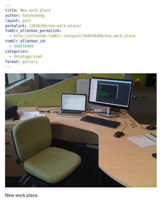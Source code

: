 ```yaml
---
title: New work place
author: hanzhimeng
layout: post
permalink: /2010/05/new-work-place/
tumblr_allenhan_permalink:
  - http://allenhan.tumblr.com/post/568018469/new-work-place
tumblr_allenhan_id:
  - 568018469
categories:
  - Uncategorized
format: gallery
---
```

[<img class="alignnone size-full wp-image-490" alt="tumblr_l1udok2Ccx1qzkacto1_" src="/images/uploads/2013/03/tumblr_l1udok2Ccx1qzkacto1_.jpg" width="500" height="375" />][1]

New work place.

 [1]: /images/uploads/2013/03/tumblr_l1udok2Ccx1qzkacto1_.jpg
